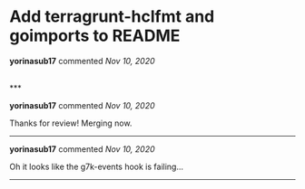 # Add terragrunt-hclfmt and goimports to README

**yorinasub17** commented *Nov 10, 2020*


<br />
***


**yorinasub17** commented *Nov 10, 2020*

Thanks for review! Merging now.
***

**yorinasub17** commented *Nov 10, 2020*

Oh it looks like the g7k-events hook is failing...
***

